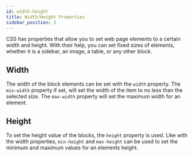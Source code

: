 ```yaml
---
id: width-height
title: Width/Height Properties
sidebar_position: 2
---
```


CSS has properties that allow you to set web page elements to a certain width and height. With their help, you can set fixed sizes of elements, whether it is a sidebar, an image, a table, or any other block.

## Width

The width of the block elements can be set with the `width` property. The `min-width` property if set, will set the width of the item to no less than the selected size. The `max-width` property will set the maximum width for an element.

## Height

To set the height value of the blocks, the `height` property is used. Like with the width properties, `min-height` and `max-height` can be used to set the minimum and maximum values for an elements height.
